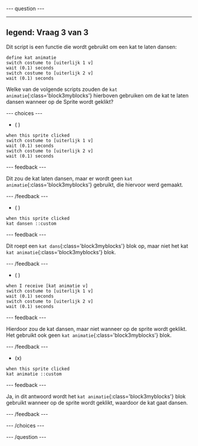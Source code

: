 
--- question ---

---
legend: Vraag 3 van 3
---

Dit script is een functie die wordt gebruikt om een kat te laten dansen:

```blocks3
define kat animatie
switch costume to [uiterlijk 1 v]
wait (0.1) seconds
switch costume to [uiterlijk 2 v]
wait (0.1) seconds
```

Welke van de volgende scripts zouden de `kat animatie`{:class='block3myblocks'} hierboven gebruiken om de kat te laten dansen wanneer op de Sprite wordt geklikt?

--- choices ---

- ( )

```blocks3
when this sprite clicked
switch costume to [uiterlijk 1 v]
wait (0.1) seconds
switch costume to [uiterlijk 2 v]
wait (0.1) seconds
```

  --- feedback ---

  Dit zou de kat laten dansen, maar er wordt geen `kat animatie`{:class='block3myblocks'} gebruikt, die hiervoor werd gemaakt.

  --- /feedback ---

- ( )

```blocks3
when this sprite clicked
kat dansen ::custom
```

  --- feedback ---

  Dit roept een `kat dans`{:class='block3myblocks'} blok op, maar niet het kat `kat animatie`{:class='block3myblocks'} blok.

  --- /feedback ---

- ( )

```blocks3
when I receive [kat animatie v]
switch costume to [uiterlijk 1 v]
wait (0.1) seconds
switch costume to [uiterlijk 2 v]
wait (0.1) seconds
```

  --- feedback ---

  Hierdoor zou de kat dansen, maar niet wanneer op de sprite wordt geklikt. Het gebruikt ook geen `kat animatie`{:class='block3myblocks'} blok.

  --- /feedback ---

- (x)

```blocks3
when this sprite clicked
kat animatie ::custom
```

  --- feedback ---

Ja, in dit antwoord wordt het `kat animatie`{:class='block3myblocks'} blok gebruikt wanneer op de sprite wordt geklikt, waardoor de kat gaat dansen.

  --- /feedback ---

--- /choices ---

--- /question ---
